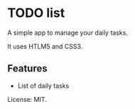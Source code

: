 # TODO list
A simple app to manage your daily tasks.

It uses HTLM5 and CSS3.

## Features
* List of daily tasks

License: MIT.
